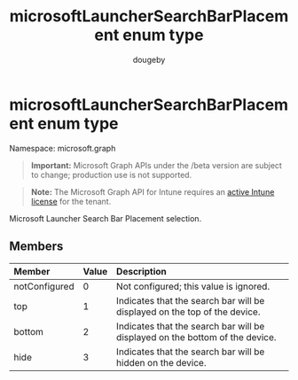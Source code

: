 ﻿---
title: "microsoftLauncherSearchBarPlacement enum type"
description: "Microsoft Launcher Search Bar Placement selection."
author: "dougeby"
localization_priority: Normal
ms.prod: "intune"
doc_type: enumPageType
---

# microsoftLauncherSearchBarPlacement enum type

Namespace: microsoft.graph

> **Important:** Microsoft Graph APIs under the /beta version are subject to change; production use is not supported.

> **Note:** The Microsoft Graph API for Intune requires an [active Intune license](https://go.microsoft.com/fwlink/?linkid=839381) for the tenant.

Microsoft Launcher Search Bar Placement selection.

## Members

| Member        | Value | Description                                                                  |
| :------------ | :---- | :--------------------------------------------------------------------------- |
| notConfigured | 0     | Not configured; this value is ignored.                                       |
| top           | 1     | Indicates that the search bar will be displayed on the top of the device.    |
| bottom        | 2     | Indicates that the search bar will be displayed on the bottom of the device. |
| hide          | 3     | Indicates that the search bar will be hidden on the device.                  |
